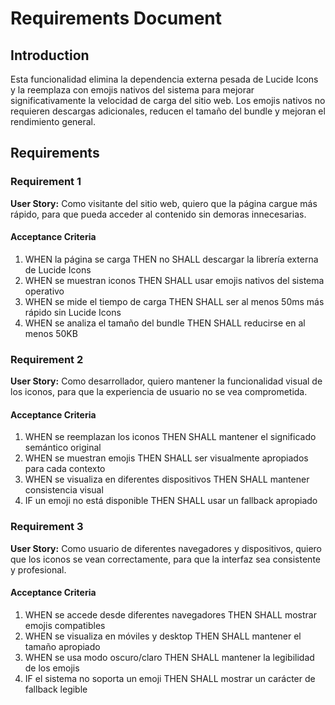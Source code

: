 # Requirements Document

## Introduction

Esta funcionalidad elimina la dependencia externa pesada de Lucide Icons y la reemplaza con emojis nativos del sistema para mejorar significativamente la velocidad de carga del sitio web. Los emojis nativos no requieren descargas adicionales, reducen el tamaño del bundle y mejoran el rendimiento general.

## Requirements

### Requirement 1

**User Story:** Como visitante del sitio web, quiero que la página cargue más rápido, para que pueda acceder al contenido sin demoras innecesarias.

#### Acceptance Criteria

1. WHEN la página se carga THEN no SHALL descargar la librería externa de Lucide Icons
2. WHEN se muestran iconos THEN SHALL usar emojis nativos del sistema operativo
3. WHEN se mide el tiempo de carga THEN SHALL ser al menos 50ms más rápido sin Lucide Icons
4. WHEN se analiza el tamaño del bundle THEN SHALL reducirse en al menos 50KB

### Requirement 2

**User Story:** Como desarrollador, quiero mantener la funcionalidad visual de los iconos, para que la experiencia de usuario no se vea comprometida.

#### Acceptance Criteria

1. WHEN se reemplazan los iconos THEN SHALL mantener el significado semántico original
2. WHEN se muestran emojis THEN SHALL ser visualmente apropiados para cada contexto
3. WHEN se visualiza en diferentes dispositivos THEN SHALL mantener consistencia visual
4. IF un emoji no está disponible THEN SHALL usar un fallback apropiado

### Requirement 3

**User Story:** Como usuario de diferentes navegadores y dispositivos, quiero que los iconos se vean correctamente, para que la interfaz sea consistente y profesional.

#### Acceptance Criteria

1. WHEN se accede desde diferentes navegadores THEN SHALL mostrar emojis compatibles
2. WHEN se visualiza en móviles y desktop THEN SHALL mantener el tamaño apropiado
3. WHEN se usa modo oscuro/claro THEN SHALL mantener la legibilidad de los emojis
4. IF el sistema no soporta un emoji THEN SHALL mostrar un carácter de fallback legible